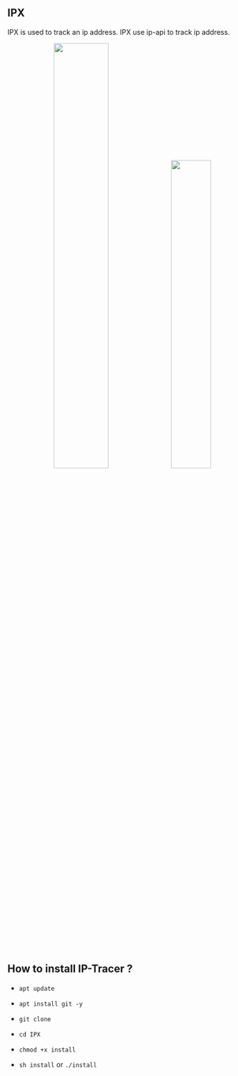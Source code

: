 ## IPX

IPX is used to track an ip address. 
IPX use ip-api to track ip address.

<p align="center">
<img width="47%" src="#"/>
<img width="40%" src="#"/>
</p>

## How to install IP-Tracer ?

* `apt update`

* `apt install git -y`

* `git clone `

* `cd IPX`

* `chmod +x install`

* `sh install` or `./install`



